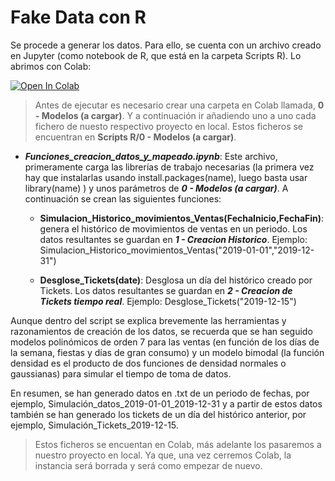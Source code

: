 # Fake Data con R

Se procede a generar los datos. Para ello, se cuenta con un
 archivo creado en Jupyter (como notebook de R,  que está en la carpeta Scripts R). Lo abrimos con Colab:
 
 [![Open In Colab](https://colab.research.google.com/assets/colab-badge.svg)](https://colab.research.google.com/github/VERLAR/prevision-dia-tiempo-real/blob/Colab/0.%20Pasos%20previos/1.%20Generando%20datos/Scripts%20R/Funciones_creacion_datos_y_mapeado.ipynb)
 > Antes de ejecutar es necesario crear una carpeta en Colab llamada, **0 - Modelos (a cargar)**. Y a continuación ir añadiendo uno a uno cada fichero de nuesto respectivo proyecto en local. Estos ficheros se encuentran en **Scripts R/0 - Modelos (a cargar)**.

 -  _**Funciones_creacion_datos_y_mapeado.ipynb**_: Este archivo, primeramente carga las librerías de trabajo necesarias
  (la primera vez hay que instalarlas usando install.packages(name), luego basta usar library(name) ) y unos parámetros de
   _**0 - Modelos (a cargar)**_. A continuación se crean las
  siguientes funciones:
  
       - __Simulacion_Historico_movimientos_Ventas(FechaInicio,FechaFin)__: genera el
              histórico de movimientos de ventas en un periodo. Los datos resultantes se guardan en 
              **_1 - Creacion Historico_**. Ejemplo:
              Simulacion_Historico_movimientos_Ventas("2019-01-01","2019-12-31")
              
       - __Desglose_Tickets(date)__: Desglosa un día del histórico creado por Tickets. Los datos
             resultantes se guardan en _**2 - Creacion de Tickets tiempo real**_. Ejemplo: 
              Desglose_Tickets("2019-12-15")              


           
  Aunque dentro del script se explica brevemente las herramientas y razonamientos de creación de
    los datos, se recuerda que se han seguido modelos polinómicos de orden 7 para las ventas (en
     función de los días de la semana, fiestas y días de gran consumo) y un modelo
    bimodal (la función densidad es el producto de dos funciones de densidad normales o gaussianas)
    para simular el tiempo de toma de datos.
 
En resumen, se han generado datos en .txt de un periodo de fechas,
por ejemplo, Simulación_datos_2019-01-01_2019-12-31 y a partir de estos datos también se han generado los tickets de un día del histórico anterior, por ejemplo, Simulación_Tickets_2019-12-15.

> Estos ficheros se encuentan en Colab, más adelante los pasaremos a nuestro proyecto en local. Ya que, una vez cerremos Colab, la instancia será borrada y será como empezar de nuevo.
